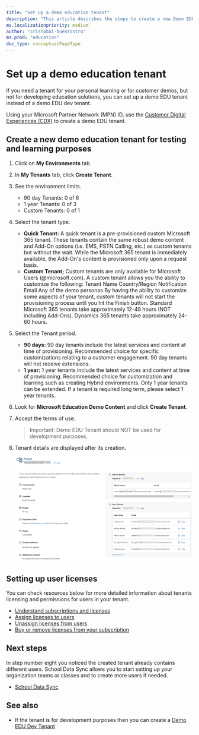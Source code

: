 ```yaml
---
title: "Set up a demo education tenant"
description: "This article describes the steps to create a new Demo EDU tenant for testing and learning purposes."
ms.localizationpriority: medium
author: "cristobal-buenrostro"
ms.prod: "education"
doc_type: conceptualPageType
---
```


# Set up a demo education tenant

If you need a tenant for your personal learning or for customer demos, but not for developing education solutions, you can set up a demo EDU tenant instead of a demo EDU dev tenant.

Using your Microsoft Partner Network (MPN) ID, use the [Customer Digital Experiences (CDX)](https://cdx.transform.microsoft.com/) to create a demo EDU tenant.

## Create a new demo education tenant for testing and learning purposes

1. Click on **My Environments** tab.

2. In **My Tenants** tab, click **Create Tenant**.

3. See the environment limits.

    - 90 day Tenants: 0 of 6
    - 1 year Tenants: 0 of 3
    - Custom Tenants: 0 of 1

4. Select the tenant type.
    - **Quick Tenant:** A quick tenant is a pre-provisioned custom Microsoft 365 tenant. These tenants contain the same robust demo content and Add-On options (i.e. EMS, PSTN Calling, etc.) as custom tenants but without the wait. While the Microsoft 365 tenant is immediately available, the Add-On's content is provisioned only upon a request basis.
    - **Custom Tenant;** Custom tenants are only available for Microsoft Users (@microsoft.com).
A custom tenant allows you the ability to customize the following:
Tenant Name Country/Region Notification Email Any of the demo personas By having the ability to customize some aspects of your tenant, custom tenants will not start the provisioning process until you hit the Finish button.
Standard Microsoft 365 tenants take approximately 12-48 hours (NOT including Add-Ons). Dynamics 365 tenants take approximately 24-60 hours.

5. Select the Tenant period.
    - **90 days:** 90 day tenants include the latest services and content at time of provisioning. Recommended choice for specific customizations relating to a customer engagement. 90 day tenants will not receive extensions.
    - **1 year:** 1 year tenants include the latest services and content at time of provisioning. Recommended choice for customization and learning such as creating Hybrid environments. Only 1 year tenants can be extended. If a tenant is required long term, please select 1 year tenants.

6. Look for **Microsoft Education Demo Content** and click **Create Tenant**.

7. Accept the terms of use.
    > Important: Demo EDU Tenant should NOT be used for development purposes.

8. Tenant details are displayed after its creation.

    ![Tenant details](./images/msgraph-onboarding/edutenant-6.png)

## Setting up user licenses

You can check resources below for more detailed information about tenants licensing and permissions for users in your tenant.

- [Understand subscriptions and licenses](https://docs.microsoft.com/microsoft-365/commerce/licenses/subscriptions-and-licenses?view=o365-worldwide)
- [Assign licenses to users](https://docs.microsoft.com/microsoft-365/admin/manage/assign-licenses-to-users?view=o365-worldwide)
- [Unassign licenses from users](https://docs.microsoft.com/microsoft-365/admin/manage/remove-licenses-from-users?view=o365-worldwide)
- [Buy or remove licenses from your subscription](https://docs.microsoft.com/microsoft-365/commerce/licenses/buy-licenses?view=o365-worldwide)

## Next steps

In step number eight you noticed the created tenant already contains different users. School Data Sync allows you to start setting up your organization teams or classes and to create more users if needed.

- [School Data Sync](/graph/msgraph-onboarding-sds)

## See also

- If the tenant is for development purposes then you can create a [Demo EDU Dev Tenant](/graph/msgraph-onboarding-devtenant)